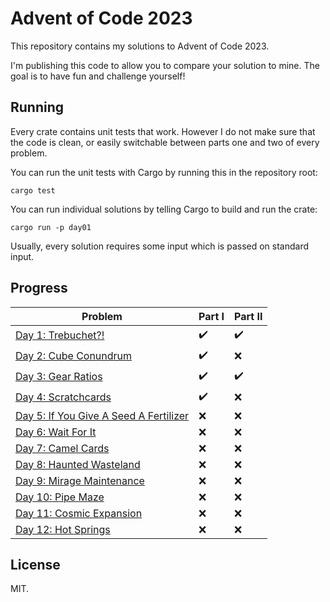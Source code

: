# Advent of Code 2023

This repository contains my solutions to Advent of Code 2023. 

I'm publishing this code to allow you to compare your solution to mine. The
goal is to have fun and challenge yourself!

## Running

Every crate contains unit tests that work. However I do not make sure that the
code is clean, or easily switchable between parts one and two of every problem.

You can run the unit tests with Cargo by running this in the repository root:

```
cargo test
```

You can run individual solutions by telling Cargo to build and run the crate:

```
cargo run -p day01
```

Usually, every solution requires some input which is passed on standard input.

## Progress

| Problem | Part I | Part II |
| --- | --- | --- |
| [Day 1: Trebuchet?!][day01] | ✔️ | ✔️ |
| [Day 2: Cube Conundrum][day02] | ✔️ | ❌ |
| [Day 3: Gear Ratios][day03] | ✔️ | ✔️  |
| [Day 4: Scratchcards][day04] | ✔️  | ❌ |
| [Day 5: If You Give A Seed A Fertilizer][day05] | ❌ | ❌ |
| [Day 6: Wait For It][day06] | ❌ | ❌ |
| [Day 7: Camel Cards][day07] | ❌ | ❌ |
| [Day 8: Haunted Wasteland][day08] | ❌ | ❌ |
| [Day 9: Mirage Maintenance][day09] | ❌ | ❌ |
| [Day 10: Pipe Maze][day10] | ❌ | ❌ |
| [Day 11: Cosmic Expansion][day11] | ❌ | ❌ |
| [Day 12: Hot Springs][day12] | ❌ | ❌ |

[day01]: https://adventofcode.com/2023/day/1
[day02]: https://adventofcode.com/2023/day/2
[day03]: https://adventofcode.com/2023/day/3
[day04]: https://adventofcode.com/2023/day/4
[day05]: https://adventofcode.com/2023/day/5
[day06]: https://adventofcode.com/2023/day/6
[day07]: https://adventofcode.com/2023/day/7
[day08]: https://adventofcode.com/2023/day/8
[day09]: https://adventofcode.com/2023/day/9
[day10]: https://adventofcode.com/2023/day/10
[day11]: https://adventofcode.com/2023/day/11
[day12]: https://adventofcode.com/2023/day/12

## License

MIT.
